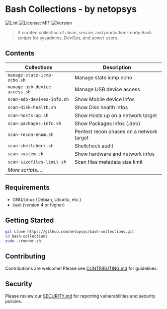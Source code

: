 # Bash Collections - by netopsys

![Lint](https://github.com/netopsys/bash-collections.git/actions/workflows/lint.yml/badge.svg?style=flat-square&logoColor=white)
![License: MIT](https://img.shields.io/badge/License-MIT-blue.svg?style=flat-square&logo=opensourceinitiative&logoColor=white)
![Version](https://img.shields.io/badge/version-0.20.0-blue.svg?style=flat-square&logoColor=white)

> A curated collection of clean, secure, and production-ready Bash scripts for sysadmins, DevOps, and power users.

## Contents

| Collections                   | Description                                                            |
|-------------------------------|------------------------------------------------------------------------|
| `manage-state-icmp-echo.sh`   | Manage state icmp echo                                                 |
| `manage-usb-device-access.sh` | Manage USB device access                                               |
| `scan-adb-devives-info.sh`    | Show Mobile device infos                                               | 
| `scan-disk-health.sh`         | Show Disk health infos                                                 |
| `scan-hosts-up.sh`            | Show Hosts up on a network target                                      |
| `scan-packages-info.sh`       | Show Packages infos (.deb)                                             |
| `scan-recon-enum.sh`          | Pentest recon phases on a network target                               |
| `scan-shellcheck.sh`          | Shellcheck audit                                                       |
| `scan-system.sh`              | Show hardware and network infos                                        |
| `scan-sizefiles-limit.sh`     | Scan files metadata size limit                                         |
| _More scripts...._            |                                                                        |

## Requirements

- GNU/Linux (Debian, Ubuntu, etc.)
- `bash` (version 4 or higher)

## Getting Started

```bash
git clone https://github.com/netopsys/bash-collections.git
cd bash-collections
sudo ./runner.sh
```
## Contributing

Contributions are welcome! Please see [CONTRIBUTING.md](https://github.com/netopsys/bash-collections.git/blob/main/CONTRIBUTING.md) for guidelines.

## Security

Please review our [SECURITY.md](https://github.com/netopsys/bash-collections.git/blob/main/SECURITY.md) for reporting vulnerabilities and security policies.